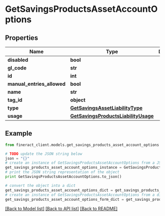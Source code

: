 # GetSavingsProductsAssetAccountOptions


## Properties

Name | Type | Description | Notes
------------ | ------------- | ------------- | -------------
**disabled** | **bool** |  | [optional] 
**gl_code** | **str** |  | [optional] 
**id** | **int** |  | [optional] 
**manual_entries_allowed** | **bool** |  | [optional] 
**name** | **str** |  | [optional] 
**tag_id** | **object** |  | [optional] 
**type** | [**GetSavingsAssetLiabilityType**](GetSavingsAssetLiabilityType.md) |  | [optional] 
**usage** | [**GetSavingsProductsLiabilityUsage**](GetSavingsProductsLiabilityUsage.md) |  | [optional] 

## Example

```python
from fineract_client.models.get_savings_products_asset_account_options import GetSavingsProductsAssetAccountOptions

# TODO update the JSON string below
json = "{}"
# create an instance of GetSavingsProductsAssetAccountOptions from a JSON string
get_savings_products_asset_account_options_instance = GetSavingsProductsAssetAccountOptions.from_json(json)
# print the JSON string representation of the object
print GetSavingsProductsAssetAccountOptions.to_json()

# convert the object into a dict
get_savings_products_asset_account_options_dict = get_savings_products_asset_account_options_instance.to_dict()
# create an instance of GetSavingsProductsAssetAccountOptions from a dict
get_savings_products_asset_account_options_form_dict = get_savings_products_asset_account_options.from_dict(get_savings_products_asset_account_options_dict)
```
[[Back to Model list]](../README.md#documentation-for-models) [[Back to API list]](../README.md#documentation-for-api-endpoints) [[Back to README]](../README.md)


